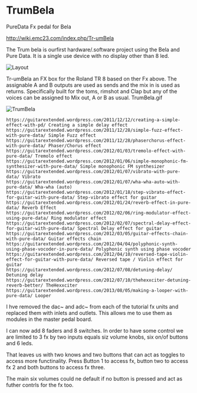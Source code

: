 # TrumBela
PureData Fx pedal for Bela

http://wiki.emc23.com/index.php/Tr-umBela

The Trum bela is ourfirst hardware/.software project using the Bela and Pure Data. It is a single use device with no display other than 8 led.

![Layout](http://wiki.emc23.com/images/thumb/7/77/TrumBela.gif/450px-TrumBela.gif "layout")


Tr-umBela an FX box for the Roland TR 8 based on ther Fx above. The assignable A and B outputs are used as sends and the mix in is used as returns. Specifically built for the toms, rimshot and Clap but any of the voices can be assigned to Mix out, A or B as usual.
TrumBela.gif

![TrumBela](http://wiki.emc23.com/images/5/55/Tr-8-back.jpeg "TrumBela")

    https://guitarextended.wordpress.com/2011/12/12/creating-a-simple-effect-with-pd/ Creating a simple delay effect
    https://guitarextended.wordpress.com/2011/12/28/simple-fuzz-effect-with-pure-data/ Simple Fuzz effect
    https://guitarextended.wordpress.com/2011/12/28/phaserchorus-effect-with-pure-data/ Phaser/Chorus effect
    https://guitarextended.wordpress.com/2012/01/03/tremolo-effect-with-pure-data/ Tremolo effect
    https://guitarextended.wordpress.com/2012/01/06/simple-monophonic-fm-synthesizer-with-pure-data/ Simple monophonic FM synthesizer
    https://guitarextended.wordpress.com/2012/01/07/vibrato-with-pure-data/ Vibrato
    https://guitarextended.wordpress.com/2012/01/07/wha-wha-auto-with-pure-data/ Wha-wha (auto)
    https://guitarextended.wordpress.com/2012/01/18/step-vibrato-effect-for-guitar-with-pure-data/ Step-vibrato effect for guitar
    https://guitarextended.wordpress.com/2012/01/24/reverb-effect-in-pure-data/ Reverb Effect
    https://guitarextended.wordpress.com/2012/02/06/ring-modulator-effect-using-pure-data/ Ring modulator effect
    https://guitarextended.wordpress.com/2012/02/07/spectral-delay-effect-for-guitar-with-pure-data/ Spectral Delay effect for guitar
    https://guitarextended.wordpress.com/2012/03/05/guitar-effects-chain-with-pure-data/ Guitar effects chain
    https://guitarextended.wordpress.com/2012/04/04/polyphonic-synth-using-phase-vocoder-in-pure-data/ Polyphonic synth using phase vocoder
    https://guitarextended.wordpress.com/2012/04/10/reversed-tape-violin-effect-for-guitar-with-pure-data/ Reversed tape / Violin effect for guitar
    https://guitarextended.wordpress.com/2012/07/08/detuning-delay/ Detuning delay
    https://guitarextended.wordpress.com/2012/07/10/thehexxciter-detuning-reverb-better/ TheHexxciter
    https://guitarextended.wordpress.com/2013/08/05/making-a-looper-with-pure-data/ Looper
    
    
I hve removed the dac~ and adc~ from each of the tutorial fx units and replaced them with inlets and outlets. This allows me to use them as modules in the master pedal board.

I can now add  8 faders and 8 switches. In order to have some control we are limited to 3 fx by two inputs equals siz volume knobs, six on/of buttons and 6 leds.

That leaves us with two knows and two buttons that can act as toggles to access more functinality. Press Button 1 to access fx, button two to access fx 2 and both buttons to access fx three.

The main six volumes could ne default if no button is pressed and act as futher contrls for the fx too.


